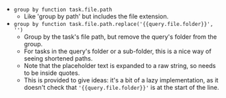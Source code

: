 <!-- placeholder to force blank line before included text -->

- ```group by function task.file.path```
    - Like 'group by path' but includes the file extension.
- ```group by function task.file.path.replace('{{query.file.folder}}', '')```
    - Group by the task's file path, but remove the query's folder from the group.
    - For tasks in the query's folder or a sub-folder, this is a nice way of seeing shortened paths.
    - Note that the placeholder text is expanded to a raw string, so needs to be inside quotes.
    - This is provided to give ideas: it's a bit of a lazy implementation, as it doesn't check that `'{{query.file.folder}}'` is at the start of the line.


<!-- placeholder to force blank line after included text -->

